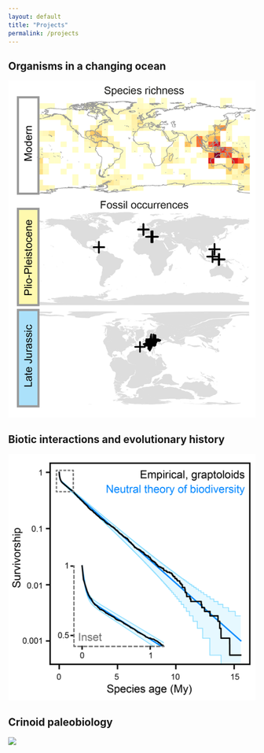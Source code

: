 ```yaml
---
layout: default
title: "Projects"
permalink: /projects
---
```


## Organisms in a changing ocean 
	
  <img src="/assets/img/env.png">

## Biotic interactions and evolutionary history 
	
  <img src="/assets/img/nt.png">

## Crinoid paleobiology 
	
  <img src="/assets/img/invert.jpg">


</div>
</div>
